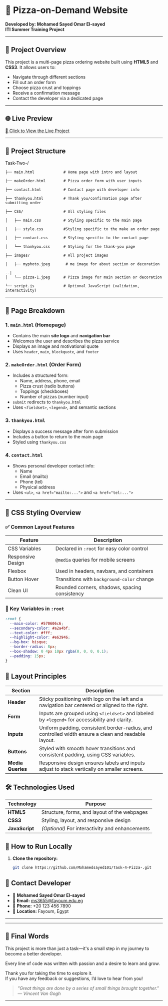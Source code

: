 # 🍕 Pizza-on-Demand Website

**Developed by: Mohamed Sayed Omar El-sayed**  
**ITI Summer Training Project**

---

## 📘 Project Overview

This project is a multi-page pizza ordering website built using **HTML5** and **CSS3**. It allows users to:

- Navigate through different sections
- Fill out an order form
- Choose pizza crust and toppings
- Receive a confirmation message
- Contact the developer via a dedicated page

---

## 🌐 Live Preview

[🔗 Click to View the Live Project](https://mohamedsayed101.github.io/Task-4-Pizza-/)

---

## 📁 Project Structure

Task-Two-/

    ├── main.html             # Home page with intro and layout

    ├── makeOrder.html        # Pizza order form with user inputs

    ├── contact.html          # Contact page with developer info

    ├── thankyou.html         # Thank you/confirmation page after submitting order

    ├── CSS/                  # All styling files

    │   ├── main.css          # Styling specific to the main page

    │   ├── style.css         #Styling specific to the make an order page

    │   ├── contact.css       # Styling specific to the contact page

    │   └── thankyou.css      # Styling for the thank-you page

    ├── images/               # All project images

    │   ├── myphoto.jpeg       # me image for about section or decoration
                                                                                                                          --|   
    │   └── pizza-1.jpeg      # Pizza image for main section or decoration

    └── script.js             # Optional JavaScript (validation, interactivity)


---

## 🧩 Page Breakdown

### 1. `main.html` (Homepage)

- Contains the main **site logo** and **navigation bar**
- Welcomes the user and describes the pizza service
- Displays an image and motivational quote
- Uses `header`, `main`, `blockquote`, and `footer`

### 2. `makeOrder.html` (Order Form)

- Includes a structured form:
  - Name, address, phone, email
  - Pizza crust (radio buttons)
  - Toppings (checkboxes)
  - Number of pizzas (number input)
- `submit` redirects to `thankyou.html`
- Uses `<fieldset>`, `<legend>`, and semantic sections

### 3. `thankyou.html`

- Displays a success message after form submission
- Includes a button to return to the main page
- Styled using `thankyou.css`

### 4. `contact.html`

- Shows personal developer contact info:
  - Name
  - Email (mailto)
  - Phone (tel)
  - Physical address
- Uses `<ul>`, `<a href="mailto:...">` and `<a href="tel:...">`

---

## 🎨 CSS Styling Overview

### ✅ Common Layout Features

| Feature             | Description                                   |
|---------------------|-----------------------------------------------|
| CSS Variables       | Declared in `:root` for easy color control    |
| Responsive Design   | `@media` queries for mobile screens           |
| Flexbox             | Used in headers, navbars, and containers      |
| Button Hover        | Transitions with `background-color` change   |
| Clean UI            | Rounded corners, shadows, spacing consistency |

### 🔑 Key Variables in `:root`

```css
:root {
  --main-color: #570606c6;
  --secondary-color: #a2a4bf;
  --text-color: #fff;
  --highlight-color: #e63946;
  --bg-box: bisque;
  --border-radius: 8px;
  --box-shadow: 0 4px 10px rgba(0, 0, 0, 0.1);
  --padding: 15px;
}
```

## 🧠 Layout Principles

| Section         | Description                                                                                   |
|-----------------|-----------------------------------------------------------------------------------------------|
| **Header**      | Sticky positioning with logo on the left and a navigation bar centered or aligned to the right. |
| **Form**        | Inputs are grouped using `<fieldset>` and labeled by `<legend>` for accessibility and clarity. |
| **Inputs**      | Uniform padding, consistent border-radius, and controlled width ensure a clean and readable layout. |
| **Buttons**     | Styled with smooth hover transitions and consistent padding, using CSS variables.              |
| **Media Queries** | Responsive design ensures labels and inputs adjust to stack vertically on smaller screens.    |


## 🛠 Technologies Used

| Technology   | Purpose                                      |
|--------------|----------------------------------------------|
| **HTML5**    | Structure, forms, and layout of the webpages |
| **CSS3**     | Styling, layout, and responsive design       |
| **JavaScript** | *(Optional)* For interactivity and enhancements |


## 🚀 How to Run Locally

1. **Clone the repository:**

   ```bash
   git clone https://github.com/Mohamedsayed101/Task-4-Pizza-.git

## 💬 Contact Developer

- 👤 **Mohamed Sayed Omar El-sayed**  
- 📧 **Email:** [ms3655@fayoum.edu.eg](mailto:ms3655@fayoum.edu.eg)  
- 📱 **Phone:** +20 123 456 7890  
- 📍 **Location:** Fayoum, Egypt


---
---

## 🙏 Final Words

This project is more than just a task—it's a small step in my journey to become a better developer.

Every line of code was written with passion and a desire to learn and grow.

Thank you for taking the time to explore it.  
If you have any feedback or suggestions, I’d love to hear from you!

> _"Great things are done by a series of small things brought together."_  
> — *Vincent Van Gogh*

---

  
